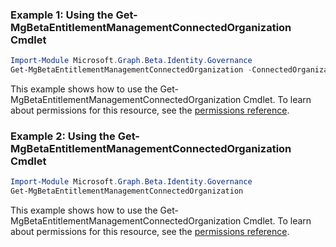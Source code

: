 ### Example 1: Using the Get-MgBetaEntitlementManagementConnectedOrganization Cmdlet
```powershell
Import-Module Microsoft.Graph.Beta.Identity.Governance
Get-MgBetaEntitlementManagementConnectedOrganization -ConnectedOrganizationId $connectedOrganizationId
```
This example shows how to use the Get-MgBetaEntitlementManagementConnectedOrganization Cmdlet.
To learn about permissions for this resource, see the [permissions reference](/graph/permissions-reference).
### Example 2: Using the Get-MgBetaEntitlementManagementConnectedOrganization Cmdlet
```powershell
Import-Module Microsoft.Graph.Beta.Identity.Governance
Get-MgBetaEntitlementManagementConnectedOrganization
```
This example shows how to use the Get-MgBetaEntitlementManagementConnectedOrganization Cmdlet.
To learn about permissions for this resource, see the [permissions reference](/graph/permissions-reference).
